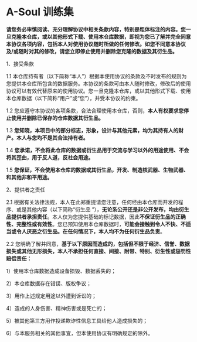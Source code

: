 # A-Soul 训练集
**请您务必审慎阅读、充分理解协议中相关条款内容，特别是粗体标注的内容。您一旦克隆本仓库，或以其他形式下载、使用本仓库数据，即视为您已了解并完全同意本协议各项内容，包括本人对使用协议随时所做的任何修改。如您不同意本协议及/或随时对其的修改，请您立即停止使用并删除您克隆的数据及其衍生品。**

1、接受条款

1.1 本仓库持有者（以下简称“本人”）根据本使用协议的条款及不时发布的规则为您提供本仓库所包含的数据服务。本协议的条款可由本人随时修改，修改后的使用协议可以有效代替原来的使用协议。您一旦克隆本仓库，或以其他形式下载、使用本仓库数据（以下简称“用户”或“您”），并受本协议的约束。

1.2 您应遵守本协议的各项条款，合法合理使用本仓库，否则，**本人有权要求您停止使用并删除已保存的仓库数据其衍生品。**

1.3 **您知晓，本项目中的部分标志，形象，设计与其他元素，均为其持有人的财产。本人与您均不是其合法持有者。**

1.4 **您承诺，不会将此仓库的数据或衍生品用于交流与学习以外的用途使用、不会将其歪曲，用于反人道，反社会用途。**

1.5 **您保证，不会使用本仓库的数据或其衍生品，开发、制造核武器、生物武器、和其他非和平用途。**

2、提供者之责任

2.1 根据有关法律法规，本人在此郑重提请您注意，任何经由本仓库而开发的程序、或是其他内容（以下简称“衍生品 ”），**无论系公开还是非公开发布，均由衍生品提供者承担责任**。本人仅为您提供基础的标记数据，因此**不保证衍生品的正确性、完整性或有效性**。您已预知使用本仓库数据时，**可能会接触到令人不快、不适当或令人厌恶之衍生品。在任何情况下，本人均不为任何衍生品负责**。

2.2 您明确了解并同意，**基于以下原因而造成的，包括但不限于经济、信誉、数据损失或其他无形损失，本人不承担任何直接、间接、附带、特别、衍生性或惩罚性赔偿责任：**

1）使用本仓库数据造成设备损毁、数据丢失的；

2）本仓库数据存在错误、版权争议；

3）用作上述规定用途以外遭到诉讼的；

4）造成的人身伤害、精神伤害或是死亡的；

5）被其他第三方用作投递欺诈性信息工具给他人造成损失的；

6）与本服务相关的其他事宜，但本使用协议有明确规定的除外。
